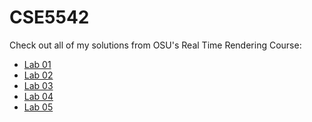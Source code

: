 # CSE5542

Check out all of my solutions from OSU's Real Time Rendering Course:

- [Lab 01][1]
- [Lab 02][2]
- [Lab 03][3]
- [Lab 04][4]
- [Lab 05][5]

[1]: https://cdn.rawgit.com/jrg94/CSE5542/v1.1.0/Lab01/lab01.html
[2]: https://cdn.rawgit.com/jrg94/CSE5542/v2.1.0/Lab02/lab02.html
[3]: https://cdn.rawgit.com/jrg94/CSE5542/v3.1.0/Lab03/lab03.html
[4]: https://cdn.rawgit.com/jrg94/CSE5542/v4.1.0/Lab04/lab04.html
[5]: https://cdn.rawgit.com/jrg94/CSE5542/v5.2.0/Lab05/lab05.html
